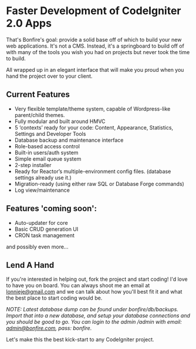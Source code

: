 # Faster Development of CodeIgniter 2.0 Apps

That's Bonfire's goal: provide a solid base off of which to build your new web applications. It's not a CMS. Instead, it's a springboard to build off of with many of the tools you wish you had on projects but never took the time to build.

All wrapped up in an elegant interface that will make you proud when you hand the project over to your client.

## Current Features

- Very flexible template/theme system, capable of Wordpress-like parent/child themes.
- Fully modular and built around HMVC
- 5 ‘contexts’ ready for your code: Content, Appearance, Statistics, Settings and Developer Tools
- Database backup and maintenance interface
- Role-based access control
- Built-in users/auth system
- Simple email queue system
- 2-step installer
- Ready for Reactor’s multiple-environment config files. (database settings already use it.)
- Migration-ready (using either raw SQL or Database Forge commands)
- Log view/maintenance

## Features 'coming soon':

- Auto-updater for core
- Basic CRUD generation UI
- CRON task management

and possibly even more...

## Lend A Hand

If you're interested in helping out, fork the project and start coding! I'd love to have you on board. You can always shoot me an email at lonnieje@gmail.com and we can talk about how you'll best fit it and what the best place to start coding would be.

*NOTE: Latest database dump can be found under bonfire/db/backups. Import that into a new database, and setup your database connections and you should be good to go. You can login to the admin /admin with email: admin@bonfire.com, pass: bonfire.*

Let's make this the best kick-start to any CodeIgniter project. 


